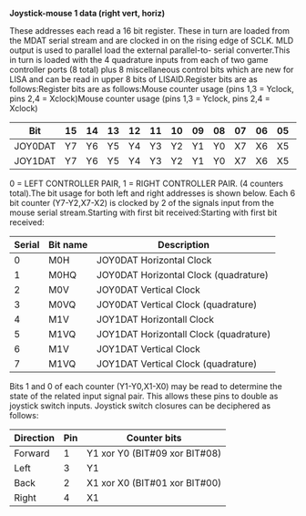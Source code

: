 **Joystick-mouse 1 data (right vert, horiz)**

These addresses each read a 16 bit register. These in turn are loaded from the MDAT serial stream and are clocked in on the rising edge of SCLK. MLD output is used to parallel load the external parallel-to- serial converter.This in turn is loaded with the 4 quadrature inputs from each of two game controller ports (8 total) plus 8 miscellaneous control bits which are new for LISA and can be read in upper 8 bits of LISAID.Register bits are as follows:Register bits are as follows:Mouse counter usage (pins 1,3 = Yclock, pins 2,4 = Xclock)Mouse counter usage (pins 1,3 = Yclock, pins 2,4 = Xclock)

| Bit| 15| 14| 13| 12| 11| 10| 09| 08| 07| 06| 05| 04| 03| 02| 01| 00  |
|---|---|---|---|---|---|---|---|---|---|---|---|---|---|---|---|---  |
|JOY0DAT| Y7| Y6| Y5| Y4| Y3| Y2| Y1| Y0| X7| X6| X5| X4| X3| X2| X1| X0  |
|JOY1DAT| Y7| Y6| Y5| Y4| Y3| Y2| Y1| Y0| X7| X6| X5| X4| X3| X2| X1| X0|

0 = LEFT CONTROLLER PAIR, 1 = RIGHT CONTROLLER PAIR. (4 counters total).The bit usage for both left and right addresses is shown below. Each 6 bit counter (Y7-Y2,X7-X2) is clocked by 2 of the signals input from the mouse serial stream.Starting with first bit received:Starting with first bit received:

| Serial| Bit name| Description  |
|---|---|---  |
|0| M0H| JOY0DAT Horizontal Clock  |
|1| M0HQ| JOY0DAT Horizontal Clock (quadrature)  |
|2| M0V| JOY0DAT Vertical Clock  |
|3| M0VQ| JOY0DAT Vertical Clock (quadrature)  |
|4| M1V| JOY1DAT Horizontall Clock  |
|5| M1VQ| JOY1DAT Horizontall Clock (quadrature)  |
|6| M1V| JOY1DAT Vertical Clock  |
|7| M1VQ| JOY1DAT Vertical Clock (quadrature)|

Bits 1 and 0 of each counter (Y1-Y0,X1-X0) may be read to determine the state of the related input signal pair. This allows these pins to double as joystick switch inputs. Joystick switch closures can be deciphered as follows:

| Direction| Pin| Counter bits  |
|---|---|---  |
|Forward| 1| Y1 xor Y0 (BIT#09 xor BIT#08)  |
|Left| 3| Y1  |
|Back| 2| X1 xor X0 (BIT#01 xor BIT#00)  |
|Right| 4| X1|

